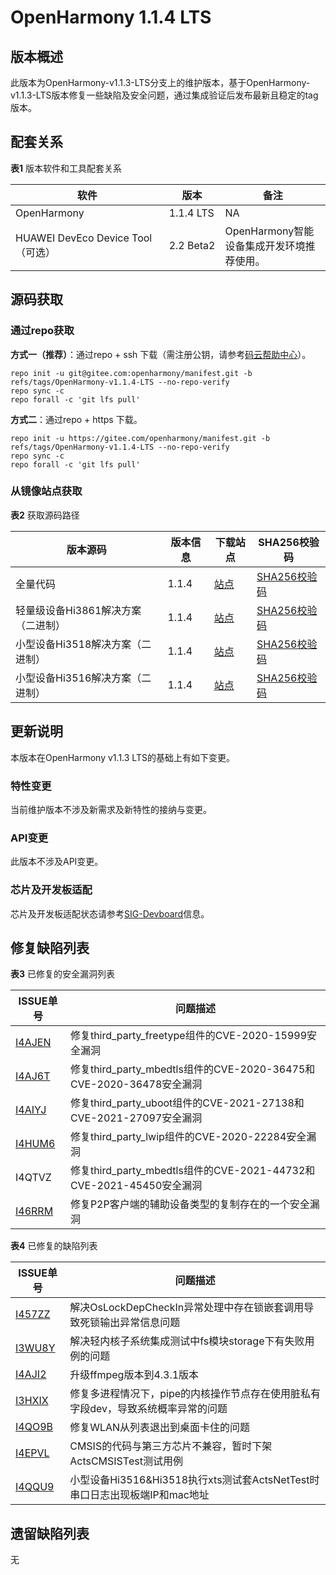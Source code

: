 # OpenHarmony 1.1.4 LTS

## 版本概述

此版本为OpenHarmony-v1.1.3-LTS分支上的维护版本，基于OpenHarmony-v1.1.3-LTS版本修复一些缺陷及安全问题，通过集成验证后发布最新且稳定的tag版本。


## 配套关系

**表1** 版本软件和工具配套关系

| 软件 | 版本 | 备注 |
| -------- | -------- | -------- |
| OpenHarmony | 1.1.4&nbsp;LTS | NA |
| HUAWEI&nbsp;DevEco&nbsp;Device&nbsp;Tool（可选） | 2.2&nbsp;Beta2 | OpenHarmony智能设备集成开发环境推荐使用。 |


## 源码获取


### 通过repo获取

**方式一（推荐）**：通过repo + ssh 下载（需注册公钥，请参考[码云帮助中心](https://gitee.com/help/articles/4191)）。

```
repo init -u git@gitee.com:openharmony/manifest.git -b refs/tags/OpenHarmony-v1.1.4-LTS --no-repo-verify
repo sync -c
repo forall -c 'git lfs pull'
```

**方式二**：通过repo + https 下载。

```
repo init -u https://gitee.com/openharmony/manifest.git -b refs/tags/OpenHarmony-v1.1.4-LTS --no-repo-verify
repo sync -c
repo forall -c 'git lfs pull'
```


### 从镜像站点获取

**表2** 获取源码路径

| 版本源码 | 版本信息 | 下载站点 | SHA256校验码 |
| -------- | -------- | -------- | -------- |
| 全量代码 | 1.1.4 | [站点](https://repo.huaweicloud.com/harmonyos/os/1.1.4/code-v1.1.4-LTS.tar.gz) | [SHA256校验码](https://repo.huaweicloud.com/harmonyos/os/1.1.4/code-v1.1.4-LTS.tar.gz.sha256) |
| 轻量级设备Hi3861解决方案（二进制） | 1.1.4 | [站点](https://repo.huaweicloud.com/harmonyos/os/1.1.4/wifiiot-1.1.4.tar.gz) | [SHA256校验码](https://repo.huaweicloud.com/harmonyos/os/1.1.4/wifiiot-1.1.4.tar.gz.sha256) |
| 小型设备Hi3518解决方案（二进制） | 1.1.4 | [站点](https://repo.huaweicloud.com/harmonyos/os/1.1.4/ipcamera_hi3518ev300-1.1.4.tar.gz) | [SHA256校验码](https://repo.huaweicloud.com/harmonyos/os/1.1.4/ipcamera_hi3518ev300-1.1.4.tar.gz.sha256) |
| 小型设备Hi3516解决方案（二进制） | 1.1.4 | [站点](https://repo.huaweicloud.com/harmonyos/os/1.1.4/ipcamera_hi3516dv300-1.1.4.tar.gz) | [SHA256校验码](https://repo.huaweicloud.com/harmonyos/os/1.1.4/ipcamera_hi3516dv300-1.1.4.tar.gz.sha256) |


## 更新说明

本版本在OpenHarmony v1.1.3 LTS的基础上有如下变更。


### 特性变更

当前维护版本不涉及新需求及新特性的接纳与变更。


### API变更

此版本不涉及API变更。


### 芯片及开发板适配

芯片及开发板适配状态请参考[SIG-Devboard](https://gitee.com/openharmony/community/blob/master/sig/sig-devboard/sig_devboard_cn.md)信息。


## 修复缺陷列表

**表3** 已修复的安全漏洞列表

| ISSUE单号 | 问题描述 |
| -------- | -------- |
| [I4AJEN](https://gitee.com/openharmony/third_party_freetype/issues/I4AJEN) | 修复third_party_freetype组件的CVE-2020-15999安全漏洞 |
| [I4AJ6T](https://gitee.com/openharmony/third_party_mbedtls/issues/I4AJ6T) | 修复third_party_mbedtls组件的CVE-2020-36475和CVE-2020-36478安全漏洞 |
| [I4AIYJ](https://gitee.com/openharmony/device_hisilicon_third_party_uboot/issues/I4AIYJ?from=project-issue) | 修复third_party_uboot组件的CVE-2021-27138和CVE-2021-27097安全漏洞 |
| [I4HUM6](https://gitee.com/openharmony/third_party_lwip/issues/I4HUM6?from=project-issue) | 修复third_party_lwip组件的CVE-2020-22284安全漏洞 |
| I4QTVZ | 修复third_party_mbedtls组件的CVE-2021-44732和CVE-2021-45450安全漏洞 |
| [I46RRM](https://gitee.com/openharmony/third_party_wpa_supplicant/issues/I46RRM?from=project-issue) | 修复P2P客户端的辅助设备类型的复制存在的一个安全漏洞 |

**表4** 已修复的缺陷列表

| ISSUE单号 | 问题描述 |
| -------- | -------- |
| [I457ZZ](https://gitee.com/openharmony/kernel_liteos_a/issues/I457ZZ) | 解决OsLockDepCheckIn异常处理中存在锁嵌套调用导致死锁输出异常信息问题 |
| [I3WU8Y](https://gitee.com/openharmony/kernel_liteos_a/issues/I3WU8Y) | 解决轻内核子系统集成测试中fs模块storage下有失败用例的问题 |
| [I4AJI2](https://gitee.com/openharmony/device_hisilicon_third_party_ffmpeg/issues/I4AJI2) | 升级ffmpeg版本到4.3.1版本 |
| [I3HXIX](https://gitee.com/openharmony/third_party_NuttX/issues/I3HXIX?from=project-issue) | 修复多进程情况下，pipe的内核操作节点存在使用脏私有字段dev，导致系统概率异常的问题 |
| [I4QO9B](https://gitee.com/openharmony/communication_wifi_lite/issues/I4QO9B?from=project-issue) | 修复WLAN从列表退出到桌面卡住的问题 |
| [I4EPVL](https://gitee.com/openharmony/xts_acts/issues/I4EPVL?from=project-issue) | CMSIS的代码与第三方芯片不兼容，暂时下架ActsCMSISTest测试用例 |
| [I4QQU9](https://gitee.com/openharmony/xts_acts/issues/I4QQU9) | 小型设备Hi3516&amp;Hi3518执行xts测试套ActsNetTest时串口日志出现板端IP和mac地址 |


## 遗留缺陷列表

无
